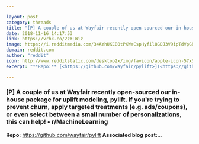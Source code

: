 ```yaml
---

layout: post
category: threads
title: "[P] A couple of us at Wayfair recently open-sourced our in-house package for uplift modeling, pylift. If you're trying to prevent churn, apply targeted treatments (e.g. ads/coupons), or even select between a small number of personalizations, this can help!"
date: 2018-11-16 14:17:53
link: https://vrhk.co/2zXLWiz
image: https://i.redditmedia.com/34AYhUKCB0tPXWaCspHyfil8GDJ3V9ipTdVpGb7UgRk.jpg?w=320&s=52efefa0eb70fc1fce0808b788179187
domain: reddit.com
author: "reddit"
icon: http://www.redditstatic.com/desktop2x/img/favicon/apple-icon-57x57.png
excerpt: "**Repo:** [<https://github.com/wayfair/pylift>](<https://github.com/wayfair/pylift>) **Associated blog post:**..."

---
```


### [P] A couple of us at Wayfair recently open-sourced our in-house package for uplift modeling, pylift. If you're trying to prevent churn, apply targeted treatments (e.g. ads/coupons), or even select between a small number of personalizations, this can help! • r/MachineLearning

**Repo:** [<https://github.com/wayfair/pylift>](<https://github.com/wayfair/pylift>) **Associated blog post:**...